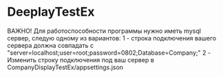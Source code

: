 # DeeplayTestEx
ВАЖНО!
Для работоспособности программы нужно иметь mysql сервер, следую одному из вариантов:
1 - строка подключения вашего сервера должна совпадать с "server=localhost;user=root;password=0802;Database=Company;"
2 - Изменить строку подключения под ваш сервер в CompanyDisplayTestEx/appsettings.json
